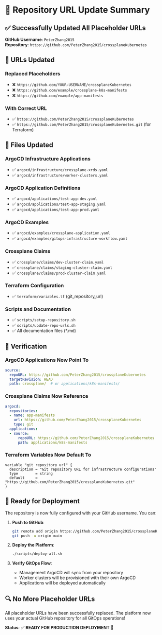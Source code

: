 # 🔄 **Repository URL Update Summary**

## ✅ **Successfully Updated All Placeholder URLs**

**GitHub Username**: `PeterZhang2015`  
**Repository**: `https://github.com/PeterZhang2015/crossplaneKubernetes`

## 📝 **URLs Updated**

### **Replaced Placeholders**
- ❌ `https://github.com/YOUR-USERNAME/crossplaneKubernetes` 
- ❌ `https://github.com/example/crossplane-k8s-manifests`
- ❌ `https://github.com/example/app-manifests`

### **With Correct URL**
- ✅ `https://github.com/PeterZhang2015/crossplaneKubernetes`
- ✅ `https://github.com/PeterZhang2015/crossplaneKubernetes.git` (for Terraform)

## 📁 **Files Updated**

### **ArgoCD Infrastructure Applications**
- ✅ `argocd/infrastructure/crossplane-xrds.yaml`
- ✅ `argocd/infrastructure/worker-clusters.yaml`

### **ArgoCD Application Definitions**
- ✅ `argocd/applications/test-app-dev.yaml`
- ✅ `argocd/applications/test-app-staging.yaml`
- ✅ `argocd/applications/test-app-prod.yaml`

### **ArgoCD Examples**
- ✅ `argocd/examples/crossplane-application.yaml`
- ✅ `argocd/examples/gitops-infrastructure-workflow.yaml`

### **Crossplane Claims**
- ✅ `crossplane/claims/dev-cluster-claim.yaml`
- ✅ `crossplane/claims/staging-cluster-claim.yaml`
- ✅ `crossplane/claims/prod-cluster-claim.yaml`

### **Terraform Configuration**
- ✅ `terraform/variables.tf` (git_repository_url)

### **Scripts and Documentation**
- ✅ `scripts/setup-repository.sh`
- ✅ `scripts/update-repo-urls.sh`
- ✅ All documentation files (*.md)

## 🎯 **Verification**

### **ArgoCD Applications Now Point To**
```yaml
source:
  repoURL: https://github.com/PeterZhang2015/crossplaneKubernetes
  targetRevision: HEAD
  path: crossplane/  # or applications/k8s-manifests/
```

### **Crossplane Claims Now Reference**
```yaml
argocd:
  repositories:
  - name: app-manifests
    url: https://github.com/PeterZhang2015/crossplaneKubernetes
    type: git
  applications:
  - source:
      repoURL: https://github.com/PeterZhang2015/crossplaneKubernetes
      path: applications/k8s-manifests
```

### **Terraform Variables Now Default To**
```hcl
variable "git_repository_url" {
  description = "Git repository URL for infrastructure configurations"
  type        = string
  default     = "https://github.com/PeterZhang2015/crossplaneKubernetes.git"
}
```

## 🚀 **Ready for Deployment**

The repository is now fully configured with your GitHub username. You can:

1. **Push to GitHub**:
   ```bash
   git remote add origin https://github.com/PeterZhang2015/crossplaneKubernetes.git
   git push -u origin main
   ```

2. **Deploy the Platform**:
   ```bash
   ./scripts/deploy-all.sh
   ```

3. **Verify GitOps Flow**:
   - Management ArgoCD will sync from your repository
   - Worker clusters will be provisioned with their own ArgoCD
   - Applications will be deployed automatically

## 🔍 **No More Placeholder URLs**

All placeholder URLs have been successfully replaced. The platform now uses your actual GitHub repository for all GitOps operations!

**Status**: ✅ **READY FOR PRODUCTION DEPLOYMENT** 🚀